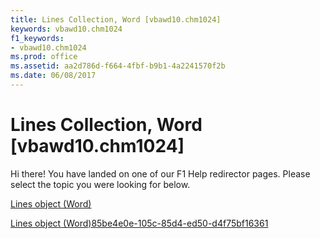 ```yaml
---
title: Lines Collection, Word [vbawd10.chm1024]
keywords: vbawd10.chm1024
f1_keywords:
- vbawd10.chm1024
ms.prod: office
ms.assetid: aa2d786d-f664-4fbf-b9b1-4a2241570f2b
ms.date: 06/08/2017
---
```



# Lines Collection, Word [vbawd10.chm1024]

Hi there! You have landed on one of our F1 Help redirector pages. Please select the topic you were looking for below.

[Lines object (Word)](http://msdn.microsoft.com/library/d04aff17-bd9c-8340-f3ab-191da921ea79%28Office.15%29.aspx)

[Lines object (Word)85be4e0e-105c-85d4-ed50-d4f75bf16361](http://msdn.microsoft.com/library/85be4e0e-105c-85d4-ed50-d4f75bf16361%28Office.15%29.aspx)


